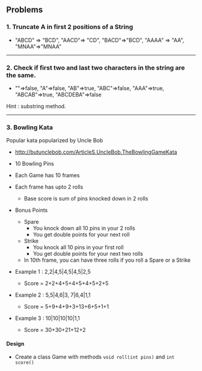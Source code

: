 
## Problems

### 1. Truncate A in first 2 positions of a String

- "ABCD" => "BCD", "AACD"=> "CD", "BACD"=>"BCD", "AAAA" => "AA", "MNAA"=>"MNAA"

---

### 2. Check if first two and last two characters in the string are the same.

- ""=>false, "A"=>false, "AB"=>true, "ABC"=>false, "AAA"=>true, "ABCAB"=>true, "ABCDEBA"=>false

Hint : substring method. 

---

### 3. Bowling Kata

Popular kata popularized by Uncle Bob
- http://butunclebob.com/ArticleS.UncleBob.TheBowlingGameKata

- 10 Bowling Pins
- Each Game has 10 frames
- Each frame has upto 2 rolls
	- Base score is sum of pins knocked down in 2 rolls
- Bonus Points
	- Spare 
		- You knock down all 10 pins in your 2 rolls
		- You get double points for your next roll
	- Strike
		- You knock all 10 pins in your first roll
		- You get double points for your next two rolls
	- In 10th frame, you can have three rolls if you roll a Spare or a Strike
	
- Example 1 : 2,2|4,5|4,5|4,5|2,5 
	- Score = 2+2+4+5+4+5+4+5+2+5
- Example 2 : 5,5|4,6|3, 7|6,4|1,1 
	- Score = 5+9+4+9+3+13+6+5+1+1
- Example 3 : 10|10|10|10|1,1
	- Score = 30+30+21+12+2
	
#### Design
- Create a class Game with methods `void roll(int pins)` and `int score()`
